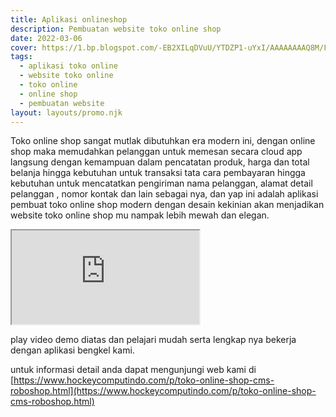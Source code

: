 ```yaml
---
title: Aplikasi onlineshop
description: Pembuatan website toko online shop
date: 2022-03-06
cover: https://1.bp.blogspot.com/-EB2XILqDVuU/YTDZP1-uYxI/AAAAAAAAQ8M/FaC9PdiB7FYq73a7X9k6q1nkT9c41_0ZwCLcBGAsYHQ/s1920/Roboshop%2BApp%2B-%2Baplikasi%2Btoko%2Bonline%2Bshop.jpg
tags:
  - aplikasi toko online
  - website toko online
  - toko online
  - online shop
  - pembuatan website
layout: layouts/promo.njk
---
```


Toko online shop sangat mutlak dibutuhkan era modern ini, dengan online shop maka memudahkan pelanggan untuk memesan secara cloud app langsung dengan kemampuan dalam pencatatan produk, harga dan total belanja hingga kebutuhan untuk transaksi tata cara pembayaran hingga kebutuhan untuk mencatatkan pengiriman nama pelanggan, alamat detail pelanggan , nomor kontak dan lain sebagai nya, dan yap ini adalah aplikasi pembuat toko online shop modern dengan desain kekinian akan menjadikan website toko online shop mu nampak lebih mewah dan elegan.

<div class="ratio ratio-16x9">
  <iframe src="https://www.youtube.com/embed/06lHpX0Fmfk" class="rounded shadow" title="Pembuatan website dan aplikasi toko online shop" allowfullscreen></iframe>
</div>

play video demo diatas dan pelajari mudah serta lengkap nya bekerja dengan aplikasi bengkel kami.

untuk informasi detail anda dapat mengunjungi web kami di [https://www.hockeycomputindo.com/p/toko-online-shop-cms-roboshop.html](https://www.hockeycomputindo.com/p/toko-online-shop-cms-roboshop.html)
